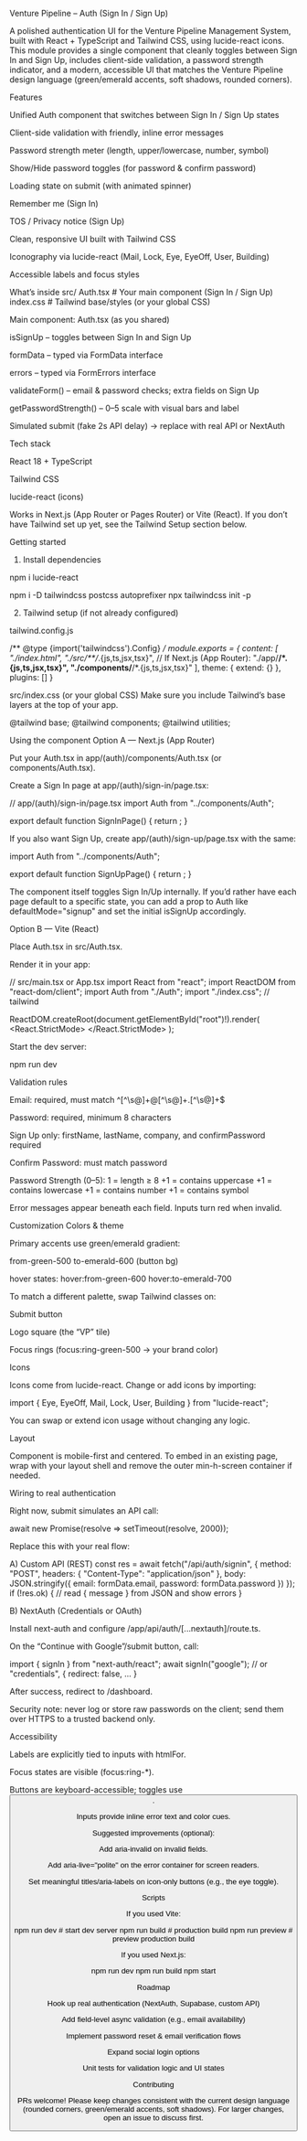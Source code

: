 Venture Pipeline – Auth (Sign In / Sign Up)

A polished authentication UI for the Venture Pipeline Management System, built with React + TypeScript and Tailwind CSS, using lucide-react icons.
This module provides a single component that cleanly toggles between Sign In and Sign Up, includes client-side validation, a password strength indicator, and a modern, accessible UI that matches the Venture Pipeline design language (green/emerald accents, soft shadows, rounded corners).

Features

Unified Auth component that switches between Sign In / Sign Up states

Client-side validation with friendly, inline error messages

Password strength meter (length, upper/lowercase, number, symbol)

Show/Hide password toggles (for password & confirm password)

Loading state on submit (with animated spinner)

Remember me (Sign In)

TOS / Privacy notice (Sign Up)

Clean, responsive UI built with Tailwind CSS

Iconography via lucide-react (Mail, Lock, Eye, EyeOff, User, Building)

Accessible labels and focus styles

What’s inside
src/
  Auth.tsx      # Your main component (Sign In / Sign Up)
  index.css     # Tailwind base/styles (or your global CSS)


Main component: Auth.tsx (as you shared)

isSignUp – toggles between Sign In and Sign Up

formData – typed via FormData interface

errors – typed via FormErrors interface

validateForm() – email & password checks; extra fields on Sign Up

getPasswordStrength() – 0–5 scale with visual bars and label

Simulated submit (fake 2s API delay) → replace with real API or NextAuth

Tech stack

React 18 + TypeScript

Tailwind CSS

lucide-react (icons)

Works in Next.js (App Router or Pages Router) or Vite (React).
If you don’t have Tailwind set up yet, see the Tailwind Setup section below.

Getting started
1) Install dependencies

npm i lucide-react

npm i -D tailwindcss postcss autoprefixer
npx tailwindcss init -p

2) Tailwind setup (if not already configured)

tailwind.config.js

/** @type {import('tailwindcss').Config} */
module.exports = {
  content: [
    "./index.html",
    "./src/**/*.{js,ts,jsx,tsx}",
    // If Next.js (App Router):
    "./app/**/*.{js,ts,jsx,tsx}",
    "./components/**/*.{js,ts,jsx,tsx}"
  ],
  theme: {
    extend: {}
  },
  plugins: []
}


src/index.css (or your global CSS)
Make sure you include Tailwind’s base layers at the top of your app.

@tailwind base;
@tailwind components;
@tailwind utilities;

Using the component
Option A — Next.js (App Router)

Put your Auth.tsx in app/(auth)/components/Auth.tsx (or components/Auth.tsx).

Create a Sign In page at app/(auth)/sign-in/page.tsx:

// app/(auth)/sign-in/page.tsx
import Auth from "../components/Auth";

export default function SignInPage() {
  return <Auth />;
}


If you also want Sign Up, create app/(auth)/sign-up/page.tsx with the same:

import Auth from "../components/Auth";

export default function SignUpPage() {
  return <Auth />;
}


The component itself toggles Sign In/Up internally. If you’d rather have each page default to a specific state, you can add a prop to Auth like defaultMode="signup" and set the initial isSignUp accordingly.

Option B — Vite (React)

Place Auth.tsx in src/Auth.tsx.

Render it in your app:

// src/main.tsx or App.tsx
import React from "react";
import ReactDOM from "react-dom/client";
import Auth from "./Auth";
import "./index.css"; // tailwind

ReactDOM.createRoot(document.getElementById("root")!).render(
  <React.StrictMode>
    <Auth />
  </React.StrictMode>
);


Start the dev server:

npm run dev

 Validation rules

Email: required, must match ^[^\s@]+@[^\s@]+\.[^\s@]+$

Password: required, minimum 8 characters

Sign Up only: firstName, lastName, company, and confirmPassword required

Confirm Password: must match password

Password Strength (0–5):
1 = length ≥ 8
+1 = contains uppercase
+1 = contains lowercase
+1 = contains number
+1 = contains symbol

Error messages appear beneath each field. Inputs turn red when invalid.

Customization
Colors & theme

Primary accents use green/emerald gradient:

from-green-500 to-emerald-600 (button bg)

hover states: hover:from-green-600 hover:to-emerald-700

To match a different palette, swap Tailwind classes on:

Submit button

Logo square (the “VP” tile)

Focus rings (focus:ring-green-500 → your brand color)

Icons

Icons come from lucide-react. Change or add icons by importing:

import { Eye, EyeOff, Mail, Lock, User, Building } from "lucide-react";


You can swap or extend icon usage without changing any logic.

Layout

Component is mobile-first and centered. To embed in an existing page, wrap <Auth /> with your layout shell and remove the outer min-h-screen container if needed.

Wiring to real authentication

Right now, submit simulates an API call:

await new Promise(resolve => setTimeout(resolve, 2000));


Replace this with your real flow:

A) Custom API (REST)
const res = await fetch("/api/auth/signin", {
  method: "POST",
  headers: { "Content-Type": "application/json" },
  body: JSON.stringify({ email: formData.email, password: formData.password })
});
if (!res.ok) {
  // read { message } from JSON and show errors
}

B) NextAuth (Credentials or OAuth)

Install next-auth and configure /app/api/auth/[...nextauth]/route.ts.

On the “Continue with Google”/submit button, call:

import { signIn } from "next-auth/react";
await signIn("google"); // or "credentials", { redirect: false, ... }


After success, redirect to /dashboard.

Security note: never log or store raw passwords on the client; send them over HTTPS to a trusted backend only.

Accessibility

Labels are explicitly tied to inputs with htmlFor.

Focus states are visible (focus:ring-*).

Buttons are keyboard-accessible; toggles use <button type="button">.

Inputs provide inline error text and color cues.

Suggested improvements (optional):

Add aria-invalid on invalid fields.

Add aria-live="polite" on the error container for screen readers.

Set meaningful titles/aria-labels on icon-only buttons (e.g., the eye toggle).

Scripts

If you used Vite:

npm run dev       # start dev server
npm run build     # production build
npm run preview   # preview production build


If you used Next.js:

npm run dev
npm run build
npm start

Roadmap

Hook up real authentication (NextAuth, Supabase, custom API)

Add field-level async validation (e.g., email availability)

Implement password reset & email verification flows

Expand social login options

Unit tests for validation logic and UI states

Contributing

PRs welcome!
Please keep changes consistent with the current design language (rounded corners, green/emerald accents, soft shadows). For larger changes, open an issue to discuss first.
